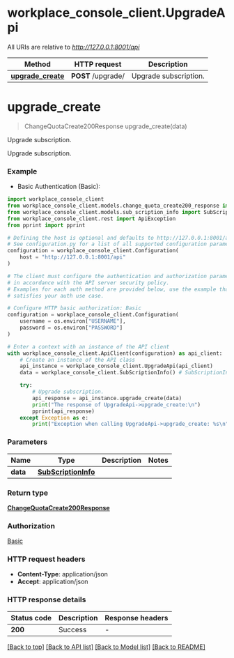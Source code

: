 # workplace_console_client.UpgradeApi

All URIs are relative to *http://127.0.0.1:8001/api*

Method | HTTP request | Description
------------- | ------------- | -------------
[**upgrade_create**](UpgradeApi.md#upgrade_create) | **POST** /upgrade/ | Upgrade subscription.


# **upgrade_create**
> ChangeQuotaCreate200Response upgrade_create(data)

Upgrade subscription.

Upgrade subscription.

### Example

* Basic Authentication (Basic):

```python
import workplace_console_client
from workplace_console_client.models.change_quota_create200_response import ChangeQuotaCreate200Response
from workplace_console_client.models.sub_scription_info import SubScriptionInfo
from workplace_console_client.rest import ApiException
from pprint import pprint

# Defining the host is optional and defaults to http://127.0.0.1:8001/api
# See configuration.py for a list of all supported configuration parameters.
configuration = workplace_console_client.Configuration(
    host = "http://127.0.0.1:8001/api"
)

# The client must configure the authentication and authorization parameters
# in accordance with the API server security policy.
# Examples for each auth method are provided below, use the example that
# satisfies your auth use case.

# Configure HTTP basic authorization: Basic
configuration = workplace_console_client.Configuration(
    username = os.environ["USERNAME"],
    password = os.environ["PASSWORD"]
)

# Enter a context with an instance of the API client
with workplace_console_client.ApiClient(configuration) as api_client:
    # Create an instance of the API class
    api_instance = workplace_console_client.UpgradeApi(api_client)
    data = workplace_console_client.SubScriptionInfo() # SubScriptionInfo | 

    try:
        # Upgrade subscription.
        api_response = api_instance.upgrade_create(data)
        print("The response of UpgradeApi->upgrade_create:\n")
        pprint(api_response)
    except Exception as e:
        print("Exception when calling UpgradeApi->upgrade_create: %s\n" % e)
```



### Parameters


Name | Type | Description  | Notes
------------- | ------------- | ------------- | -------------
 **data** | [**SubScriptionInfo**](SubScriptionInfo.md)|  | 

### Return type

[**ChangeQuotaCreate200Response**](ChangeQuotaCreate200Response.md)

### Authorization

[Basic](../README.md#Basic)

### HTTP request headers

 - **Content-Type**: application/json
 - **Accept**: application/json

### HTTP response details

| Status code | Description | Response headers |
|-------------|-------------|------------------|
**200** | Success |  -  |

[[Back to top]](#) [[Back to API list]](../README.md#documentation-for-api-endpoints) [[Back to Model list]](../README.md#documentation-for-models) [[Back to README]](../README.md)

